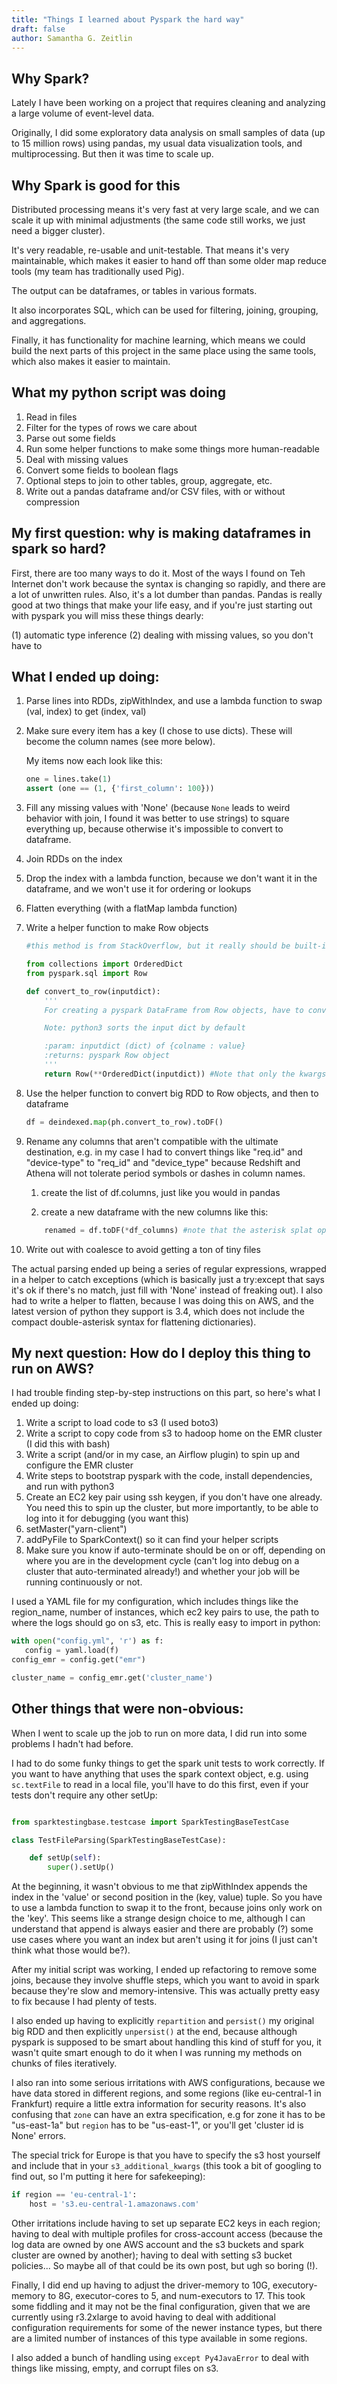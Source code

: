 ```yaml
---
title: "Things I learned about Pyspark the hard way"
draft: false
author: Samantha G. Zeitlin
---
```



Why Spark?
----------

Lately I have been working on a project that requires cleaning and analyzing a large volume of event-level data. 

Originally, I did some exploratory data analysis on small samples of data (up to 15 million rows) using pandas, my usual data visualization tools, and multiprocessing. But then it was time to scale up. 

Why Spark is good for this
--------------------------

Distributed processing means it's very fast at very large scale, and we can scale it up with minimal adjustments (the same code still works, we just need a bigger cluster). 

It's very readable, re-usable and unit-testable. That means it's very maintainable, which makes it easier to hand off than some older map reduce tools (my team has traditionally used Pig). 

The output can be dataframes, or tables in various formats. 

It also incorporates SQL, which can be used for filtering, joining, grouping, and aggregations. 

Finally, it has functionality for machine learning, which means we could build the next parts of this project in the same place using the same tools, which also makes it easier to maintain. 

What my python script was doing
-------------------------------

 1. Read in files
 2. Filter for the types of rows we care about
 3. Parse out some fields
 4. Run some helper functions to make some things more human-readable 
 5. Deal with missing values
 6. Convert some fields to boolean flags
 7. Optional steps to join to other tables, group, aggregate, etc. 
 8. Write out a pandas dataframe and/or CSV files, with or without compression 

My first question: why is making dataframes in spark so hard?
----------------------------------------

First, there are too many ways to do it. Most of the ways I found on Teh Internet don't work because the syntax is changing so rapidly, and there are a lot of unwritten rules. Also, it's a lot dumber than pandas. Pandas is really good at two things that make your life easy, and if you're just starting out with pyspark you will miss these things dearly: 

(1) automatic type inference
(2) dealing with missing values, so you don't have to

What I ended up doing:
---------------------

1. Parse lines into RDDs, zipWithIndex, and use a lambda function to swap (val, index) to get (index, val) 

2. Make sure every item has a key (I chose to use dicts). These will become the column names (see more below).

	My items now each look like this:
	```python
	one = lines.take(1)
	assert (one == (1, {'first_column': 100}))
	```

3. Fill any missing values with 'None' (because `None` leads to weird behavior with join, I found it was better to use strings) to square everything up, because otherwise it's impossible to convert to dataframe.

4. Join RDDs on the index

5. Drop the index with a lambda function, because we don't want it in the dataframe, and we won't use it for ordering or lookups

6. Flatten everything (with a flatMap lambda function)

7. Write a helper function to make Row objects

	```python
	#this method is from StackOverflow, but it really should be built-in (!)

	from collections import OrderedDict
	from pyspark.sql import Row

	def convert_to_row(inputdict):
		'''
		For creating a pyspark DataFrame from Row objects, have to convert to Row objects first

		Note: python3 sorts the input dict by default

		:param: inputdict (dict) of {colname : value}
		:returns: pyspark Row object
		'''
		return Row(**OrderedDict(inputdict)) #Note that only the kwargs version of ** dictionary expansion is supported in python 3.4
	```

8. Use the helper function to convert big RDD to Row objects, and then to dataframe

	```python
	df = deindexed.map(ph.convert_to_row).toDF()
	```

9. Rename any columns that aren't compatible with the ultimate destination, e.g. in my case I had to convert things like "req.id" and "device-type" to "req_id" and "device_type" because Redshift and Athena will not tolerate period symbols or dashes in column names. 

	1) create the list of df.columns, just like you would in pandas

	2) create a new dataframe with the new columns like this:
 
	```python 
		renamed = df.toDF(*df_columns) #note that the asterisk splat operator is supported even in python3.4, even though the ** dictionary expansion is not supported until later versions
	```

10. Write out with coalesce to avoid getting a ton of tiny files

The actual parsing ended up being a series of regular expressions, wrapped in a helper to catch exceptions (which is basically just a try:except that says it's ok if there's no match, just fill with 'None' instead of freaking out). I also had to write a helper to flatten, because I was doing this on AWS, and the latest version of python they support is 3.4, which does not include the compact double-asterisk syntax for flattening dictionaries).  


My next question: How do I deploy this thing to run on AWS?
---------------------------------------------

I had trouble finding step-by-step instructions on this part, so here's what I ended up doing:

1. Write a script to load code to s3 (I used boto3)
2. Write a script to copy code from s3 to hadoop home on the EMR cluster (I did this with bash)
3. Write a script (and/or in my case, an Airflow plugin) to spin up and configure the EMR cluster
4. Write steps to bootstrap pyspark with the code, install dependencies, and run with python3
5. Create an EC2 key pair using ssh keygen, if you don't have one already. You need this to spin up the cluster, but more importantly, to be able to log into it for debugging (you want this)
6. setMaster("yarn-client")
7. addPyFile to SparkContext() so it can find your helper scripts
8. Make sure you know if auto-terminate should be on or off, depending on where you are in the development cycle (can't log into debug on a cluster that auto-terminated already!) and whether your job will be running continuously or not. 

I used a YAML file for my configuration, which includes things like the region_name, number of instances, which ec2 key pairs to use, the path to where the logs should go on s3, etc. This is really easy to import in python:

```python
with open("config.yml", 'r') as f:
   config = yaml.load(f)
config_emr = config.get("emr")

cluster_name = config_emr.get('cluster_name')
```

Other things that were non-obvious:
-----------------------------------

When I went to scale up the job to run on more data, I did run into some problems I hadn't had before. 

I had to do some funky things to get the spark unit tests to work correctly. If you want to have anything that uses the spark context object, e.g. using `sc.textFile` to read in a local file, you'll have to do this first, even if your tests don't require any other setUp:

```python

from sparktestingbase.testcase import SparkTestingBaseTestCase

class TestFileParsing(SparkTestingBaseTestCase):

	def setUp(self):
		super().setUp()

```

At the beginning, it wasn't obvious to me that zipWithIndex appends the index in the 'value' or second position in the (key, value) tuple. So you have to use a lambda function to swap it to the front, because joins only work on the 'key'. This seems like a strange design choice to me, although I can understand that append is always easier and there are probably (?) some use cases where you want an index but aren't using it for joins (I just can't think what those would be?).

After my initial script was working, I ended up refactoring to remove some joins, because they involve shuffle steps, which you want to avoid in spark because they're slow and memory-intensive. This was actually pretty easy to fix because I had plenty of tests. 

I also ended up having to explicitly `repartition` and `persist()` my original big RDD and then explicitly `unpersist()` at the end, because although pyspark is supposed to be smart about handling this kind of stuff for you, it wasn't quite smart enough to do it when I was running my methods on chunks of files iteratively.  

I also ran into some serious irritations with AWS configurations, because we have data stored in different regions, and some regions (like eu-central-1 in Frankfurt) require a little extra information for security reasons. It's also confusing that `zone` can have an extra specification, e.g for zone it has to be "us-east-1a" but `region` has to be "us-east-1", or you'll get 'cluster id is None' errors. 

The special trick for Europe is that you have to specify the s3 host yourself and include that in your `s3_additional_kwargs` (this took a bit of googling to find out, so I'm putting it here for safekeeping):

```python
if region == 'eu-central-1':
	host = 's3.eu-central-1.amazonaws.com'
```

Other irritations include having to set up separate EC2 keys in each region; having to deal with multiple profiles for cross-account access (because the log data are owned by one AWS account and the s3 buckets and spark cluster are owned by another); having to deal with setting s3 bucket policies... So maybe all of that could be its own post, but ugh so boring (!). 

Finally, I did end up having to adjust the driver-memory to 10G, executory-memory to 8G, executor-cores to 5, and num-executors to 17. This took some fiddling and it may not be the final configuration, given that we are currently using r3.2xlarge to avoid having to deal with additional configuration requirements for some of the newer instance types, but there are a limited number of instances of this type available in some regions. 

I also added a bunch of handling using `except Py4JavaError` to deal with things like missing, empty, and corrupt files on s3. 





